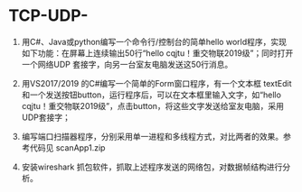 # TCP-UDP-
1) 用C#、Java或python编写一个命令行/控制台的简单hello world程序，实现如下功能：在屏幕上连续输出50行“hello cqjtu！重交物联2019级”；同时打开一个网络UDP 套接字，向另一台室友电脑发送这50行消息。



2) 用VS2017/2019 的C#编写一个简单的Form窗口程序，有一个文本框 textEdit和一个发送按钮button，运行程序后，可以在文本框里输入文字，如“hello cqjtu！重交物联2019级”，点击button，将这些文字发送给室友电脑，采用UDP套接字；

3) 编写端口扫描器程序，分别采用单一进程和多线程方式，对比两者的效果。参考代码见 scanApp1.zip

4) 安装wireshark 抓包软件，抓取上述程序发送的网络包，对数据帧结构进行分析。

